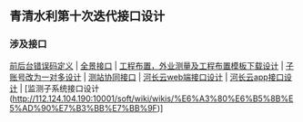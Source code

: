 ## 青清水利第十次迭代接口设计
### 涉及接口

[前后台错误码定义](http://112.124.104.190:10001/soft/wiki/wikis/qqsl_error_code) | [全景接口](http://112.124.104.190:10001/soft/wiki/wikis/ten-panorama) | [工程布置，外业测量及工程布置模板下载设计](http://112.124.104.190:10001/soft/wiki/wikis/ten-field) | [子账号改为一对多设计](http://112.124.104.190:10001/soft/wiki/wikis/ten-user-account) | [测站协同接口](http://112.124.104.190:10001/soft/wiki/wikis/share) | [河长云web端接口设计](http://112.124.104.190:10001/soft/wiki/wikis/hzy-wechat) | [河长云app接口设计](http://112.124.104.190:10001/soft/wiki/wikis/hzy-app) | [监测子系统接口设计(http://112.124.104.190:10001/soft/wiki/wikis/%E6%A3%80%E6%B5%8B%E5%AD%90%E7%B3%BB%E7%BB%9F)]




